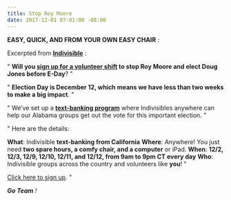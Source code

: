 ```yaml
---
title: Stop Roy Moore
date: 2017-12-01 07:01:00 -08:00
---
```


**EASY, QUICK, AND FROM YOUR OWN EASY CHAIR** :

Excerpted from [**Indivisible**](https://www.indivisible.org/) :

"  **Will you [sign up for a volunteer shift](http://www.indivisible.org/gotv-alabama/) to stop Roy Moore and elect Doug Jones before E-Day**?  "

"  **Election Day is December 12, which means we have less than two weeks to make a big impact**.  "

"  We’ve set up a [**text-banking program**](http://www.indivisible.org/gotv-alabama/) where Indivisibles anywhere can help our Alabama groups get out the vote for this important election.  " 

"  Here are the details:

**What**: Indivisible **text-banking from California**
**Where**: Anywhere! You just need **two spare hours, a comfy chair, and a computer** or iPad.
**When**: **12/2, 12/3, 12/9, 12/10, 12/11, and 12/12, from 9am to 9pm CT every day**
**Who**: Indivisible groups across the country and volunteers like **you**!  "

[Click here to sign up](http://www.indivisible.org/gotv-alabama/).  "

***Go Team** !*